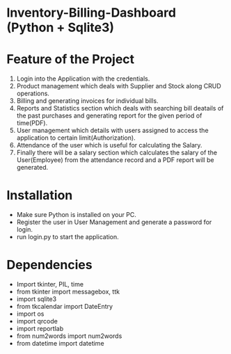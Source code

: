 # Inventory-Billing-Dashboard (Python + Sqlite3)  

# Feature of the Project  
1. Login into the Application with the credentials.
2. Product management which deals with Supplier and Stock along CRUD operations.
3. Billing and generating invoices for individual bills.
4. Reports and Statistics section which deals with searching bill deatails of the past purchases and generating report for the given period of time(PDF).
5. User management which details with users assigned to access the application to certain limit(Authorization).
6. Attendance of the user which is useful for calculating the Salary.
7. Finally there will be a salary section which calculates the salary of the User(Employee) from the attendance record and a PDF report will be generated.

# Installation  
- Make sure Python is installed on your PC.
- Register the user in User Management and generate a password for login.
- run login.py to start the application.

# Dependencies  
- Import tkinter, PIL, time
- from tkinter import messagebox, ttk
- import sqlite3
- from tkcalendar import DateEntry
- import os
- import qrcode
- import reportlab
- from num2words import num2words
- from datetime import datetime
